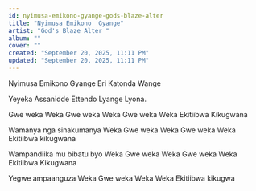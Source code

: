 ```yaml
---
id: nyimusa-emikono-gyange-gods-blaze-alter
title: "Nyimusa Emikono  Gyange"
artist: "God's Blaze Alter "
album: ""
cover: ""
created: "September 20, 2025, 11:11 PM"
updated: "September 20, 2025, 11:11 PM"
---
```


Nyimusa Emikono 
Gyange Eri Katonda Wange

Yeyeka Assanidde 
Ettendo Lyange 
Lyona.

Gwe weka
Weka
Gwe weka
Weka
Gwe weka
Weka
Ekitiibwa Kikugwana

Wamanya nga 
sinakumanya
Weka
Gwe weka
Weka
Gwe weka
Weka
Ekitiibwa kikugwana

Wampandiika mu 
bibatu byo
Weka
Gwe weka
Weka
Gwe weka
Weka
Ekitiibwa Kikugwana

Yegwe ampaanguza
Weka
Gwe weka
Weka
Weka
Ekitiibwa kikugwa
